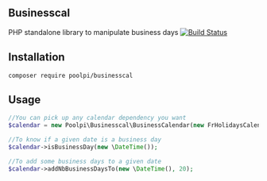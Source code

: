 ## Businesscal

PHP standalone library to manipulate business days
[![Build Status](https://travis-ci.org/tonio6071/businesscal.svg?branch=master)](https://travis-ci.org/tonio6071/businesscal)

## Installation

```
composer require poolpi/businesscal
```

## Usage

```php
//You can pick up any calendar dependency you want
$calendar = new Poolpi\Businesscal\BusinessCalendar(new FrHolidaysCalendar);

//To know if a given date is a business day
$calendar->isBusinessDay(new \DateTime());

//To add some business days to a given date
$calendar->addNbBusinessDaysTo(new \DateTime(), 20);
```
